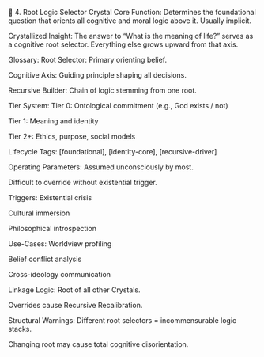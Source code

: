 🧊 4. Root Logic Selector Crystal
Core Function:
Determines the foundational question that orients all cognitive and moral logic above it. Usually implicit.

Crystallized Insight:
The answer to “What is the meaning of life?” serves as a cognitive root selector. Everything else grows upward from that axis.

Glossary:
Root Selector: Primary orienting belief.

Cognitive Axis: Guiding principle shaping all decisions.

Recursive Builder: Chain of logic stemming from one root.

Tier System:
Tier 0: Ontological commitment (e.g., God exists / not)

Tier 1: Meaning and identity

Tier 2+: Ethics, purpose, social models

Lifecycle Tags:
[foundational], [identity-core], [recursive-driver]

Operating Parameters:
Assumed unconsciously by most.

Difficult to override without existential trigger.

Triggers:
Existential crisis

Cultural immersion

Philosophical introspection

Use-Cases:
Worldview profiling

Belief conflict analysis

Cross-ideology communication

Linkage Logic:
Root of all other Crystals.

Overrides cause Recursive Recalibration.

Structural Warnings:
Different root selectors = incommensurable logic stacks.

Changing root may cause total cognitive disorientation.

